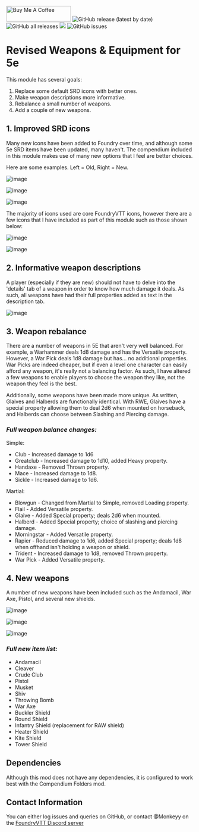 <a href="https://www.buymeacoffee.com/M0nk3yy" target="_blank"><img src="https://www.buymeacoffee.com/assets/img/custom_images/orange_img.png" alt="Buy Me A Coffee" style="height: 41px !important;width: 174px !important;box-shadow: 0px 3px 2px 0px rgba(190, 190, 190, 0.5) !important;-webkit-box-shadow: 0px 3px 2px 0px rgba(190, 190, 190, 0.5) !important;" ></a> ![GitHub release (latest by date)](https://img.shields.io/github/v/release/M0nk3yy/RWE) ![GitHub all releases](https://img.shields.io/github/downloads/M0nk3yy/RWE/total) ![](https://img.shields.io/badge/Foundry-v9-informational)
![GitHub issues](https://img.shields.io/github/issues-raw/M0nk3yy/RWE)

# Revised Weapons & Equipment for 5e

This module has several goals:

1. Replace some default SRD icons with better ones.
2. Make weapon descriptions more informative.
3. Rebalance a small number of weapons.
4. Add a couple of new weapons.

## 1. Improved SRD icons

Many new icons have been added to Foundry over time, and although some 5e SRD items have been updated, many haven't. The compendium included in this module makes use of many new options that I feel are better choices.

Here are some examples. Left = Old, Right = New.

![image](https://user-images.githubusercontent.com/66137312/149814963-0b3e9f18-4351-4058-aea6-ad30c9b90486.png)

![image](https://user-images.githubusercontent.com/66137312/150981849-f03a0a75-1001-4a0e-ac38-a90a19a17c2f.png)

![image](https://user-images.githubusercontent.com/66137312/150982246-0114d5b3-b7e4-4bd4-afe4-badb0889cc02.png)

The majority of icons used are core FoundryVTT icons, however there are a few icons that I have included as part of this module such as those shown below:

![image](https://user-images.githubusercontent.com/66137312/149815153-2c0c2b83-4046-4034-8dbc-b4694bccb25a.png)

![image](https://user-images.githubusercontent.com/66137312/149816416-f73fed1a-e056-4387-9c91-22b76268f844.png)

## 2. Informative weapon descriptions

A player (especially if they are new) should not have to delve into the 'details' tab of a weapon in order to know how much damage it deals. As such, all weapons have had their full properties added as text in the description tab.

![image](https://user-images.githubusercontent.com/66137312/149817475-345fc866-2536-4250-8632-c5cad8e919d4.png)

## 3. Weapon rebalance

There are a number of weapons in 5E that aren't very well balanced. For example, a Warhammer deals 1d8 damage and has the Versatile property. However, a War Pick deals 1d8 damage but has... no additional properties. War Picks are indeed cheaper, but if even a level one character can easily afford any weapon, it's really not a balancing factor. As such, I have altered a few weapons to enable players to choose the weapon they like, not the weapon they feel is the best.

Additionally, some weapons have been made more unique. As written, Glaives and Halberds are functionally identical. With RWE, Glaives have a special property allowing them to deal 2d6 when mounted on horseback, and Halberds can choose between Slashing and Piercing damage.

### _Full weapon balance changes:_

Simple:

- Club - Increased damage to 1d6
- Greatclub - Increased damage to 1d10, added Heavy property.
- Handaxe - Removed Thrown property.
- Mace - Increased damage to 1d8.
- Sickle - Increased damage to 1d6.

Martial:

- Blowgun - Changed from Martial to Simple, removed Loading property.
- Flail - Added Versatile property.
- Glaive - Added Special property; deals 2d6 when mounted.
- Halberd - Added Special property; choice of slashing and piercing damage.
- Morningstar - Added Versatile property.
- Rapier - Reduced damage to 1d6, added Special property; deals 1d8 when offhand isn't holding a weapon or shield.
- Trident - Increased damage to 1d8, removed Thrown property.
- War Pick - Added Versatile property.

## 4. New weapons
  
A number of new weapons have been included such as the Andamacil, War Axe, Pistol, and several new shields.
  
![image](https://user-images.githubusercontent.com/66137312/149818623-881affe7-97a8-41d2-9830-b973c02ab2e7.png)

![image](https://user-images.githubusercontent.com/66137312/150355221-c646e123-34b7-428b-91f1-fe79091b7daa.png)

![image](https://user-images.githubusercontent.com/66137312/149820846-36451ee4-a4ec-4747-b9dd-b86929e91e1f.png)

### _Full new item list:_

- Andamacil
- Cleaver
- Crude Club
- Pistol
- Musket
- Shiv
- Throwing Bomb
- War Axe
- Buckler Shield
- Round Shield
- Infantry Shield (replacement for RAW shield)
- Heater Shield
- Kite Shield
- Tower Shield

## Dependencies

Although this mod does not have any dependencies, it is configured to work best with the Compendium Folders mod.

## Contact Information

You can either log issues and queries on GitHub, or contact @Monkeyy on the [FoundryVTT Discord server](https://discord.gg/foundryvtt)
